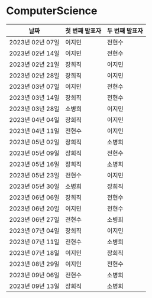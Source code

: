 # ComputerScience

| 날짜            | 첫 번째 발표자 | 두 번째 발표자 |
|---------------|----------|----------|
| 2023년 02년 07일 | 이지민      | 전현수      |
| 2023년 02년 14일 | 이지민      | 전현수      |
| 2023년 02년 21일 | 장희직      | 이지민      |
| 2023년 02년 28일 | 장희직      | 이지민      |
| 2023년 03년 07일 | 이지민      | 전현수      |
| 2023년 03년 14일 | 장희직      | 전현수      |
| 2023년 03년 28일 | 소병희      | 이지민      |
| 2023년 04년 04일 | 장희직      | 이지민      |
| 2023년 04년 11일 | 전현수      | 이지민      |
| 2023년 05년 02일 | 장희직      | 소병희      |
| 2023년 05년 09일 | 장희직      | 전현수      |
| 2023년 05년 16일 | 장희직      | 소병희      |
| 2023년 05년 23일 | 전현수      | 이지민      |
| 2023년 05년 30일 | 소병희      | 장희직      |
| 2023년 06년 06일 | 장희직      | 전현수      |
| 2023년 06년 20일 | 이지민      | 전현수      |
| 2023년 06년 27일 | 전현수      | 소병희      |
| 2023년 07년 04일 | 장희직      | 이지민      |
| 2023년 07년 11일 | 전현수      | 소병희      |
| 2023년 07년 18일 | 이지민      | 장희직      |
| 2023년 08년 29일 | 이지민      | 전현수      |
| 2023년 09년 06일 | 전현수      | 소병희      |
| 2023년 09년 13일 | 장희직      | 소병희      |
